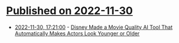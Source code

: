 # [Published on 2022-11-30](index.md)

* [2022-11-30, 17:21:00](https://tech.slashdot.org/story/22/11/30/1644242/disney-made-a-movie-quality-ai-tool-that-automatically-makes-actors-look-younger-or-older?utm_source=rss1.0mainlinkanon&utm_medium=feed) - [Disney Made a Movie Quality AI Tool That Automatically Makes Actors Look Younger or Older](https://tech.slashdot.org/story/22/11/30/1644242/disney-made-a-movie-quality-ai-tool-that-automatically-makes-actors-look-younger-or-older?utm_source=rss1.0mainlinkanon&utm_medium=feed)
